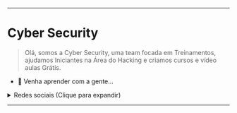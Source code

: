 <hr>

# Cyber Security

> Olá, somos a Cyber Security, uma team focada em Treinamentos, ajudamos Iniciantes na Área do Hacking e criamos cursos e vídeo aulas Grátis.

- 🤝 Venha aprender com a gente...

<details>
<summary>Redes sociais (Clique para expandir)</summary><br>


[![YouTube](https://img.shields.io/badge/YouTube-Subscribe-FF0000?style=social&logo=YouTube)]([![YouTube](https://img.shields.io/badge/YouTube-Subscribe-FF0000?style=social&logo=YouTube)](https://youtube.com/channel/UCvfhcJHqcDfnl5ukzKCFpog)) <br>
[![GitHub](https://img.shields.io/badge/GitHub-Follow%20me-181717?style=social&logo=GitHub)](https://github.com/CybeSecurity)

</details>
<hr>
